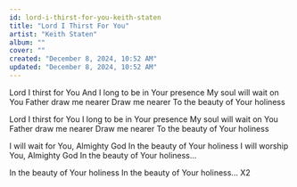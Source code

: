 ```yaml
---
id: lord-i-thirst-for-you-keith-staten
title: "Lord I Thirst For You"
artist: "Keith Staten"
album: ""
cover: ""
created: "December 8, 2024, 10:52 AM"
updated: "December 8, 2024, 10:52 AM"
---
```


Lord I thirst for You
And I long to be in Your presence
My soul will wait on You
Father draw me nearer
Draw me nearer
To the beauty of Your holiness

Lord I thirst for You
I long to be in Your presence
My soul will wait on You
Father draw me nearer
Draw me nearer
To the beauty of Your holiness

I will wait for You, Almighty God
In the beauty of Your holiness
I will worship You, Almighty God
In the beauty of Your holiness...

In the beauty of Your holiness
In the beauty of Your holiness... X2